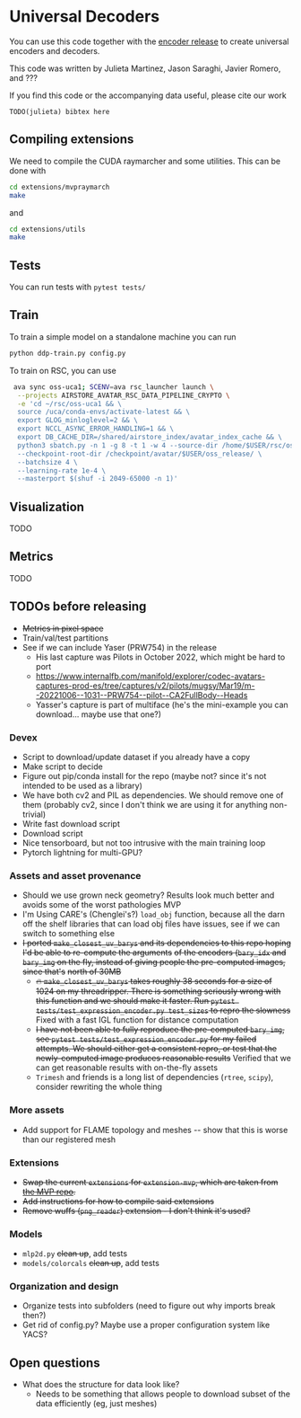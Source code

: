 # Universal Decoders

You can use this code together with the [encoder release](TODO-link) to create universal encoders and decoders.


This code was written by Julieta Martinez, Jason Saraghi, Javier Romero, and ???

If you find this code or the accompanying data useful, please cite our work
```
TODO(julieta) bibtex here
```

## Compiling extensions
We need to compile the CUDA raymarcher and some utilities. This can be done with

```bash
cd extensions/mvpraymarch
make
```
and
```bash
cd extensions/utils
make
```

## Tests
You can run tests with `pytest tests/`

## Train
To train a simple model on a standalone machine you can run
```bash
python ddp-train.py config.py
```

To train on RSC, you can use
```bash
 ava sync oss-uca1; SCENV=ava rsc_launcher launch \
  --projects AIRSTORE_AVATAR_RSC_DATA_PIPELINE_CRYPTO \
  -e 'cd ~/rsc/oss-uca1 && \
  source /uca/conda-envs/activate-latest && \
  export GLOG_minloglevel=2 && \
  export NCCL_ASYNC_ERROR_HANDLING=1 && \
  export DB_CACHE_DIR=/shared/airstore_index/avatar_index_cache && \
  python3 sbatch.py -n 1 -g 8 -t 1 -w 4 --source-dir /home/$USER/rsc/oss-uca1/ \
  --checkpoint-root-dir /checkpoint/avatar/$USER/oss_release/ \
  --batchsize 4 \
  --learning-rate 1e-4 \
  --masterport $(shuf -i 2049-65000 -n 1)'
```

## Visualization
TODO

## Metrics
TODO


## TODOs before releasing

* ~~Metrics in pixel space~~
* Train/val/test partitions
* See if we can include Yaser (PRW754) in the release
  * His last capture was Pilots in October 2022, which might be hard to port
  * https://www.internalfb.com/manifold/explorer/codec-avatars-captures-prod-es/tree/captures/v2/pilots/mugsy/Mar19/m--20221006--1031--PRW754--pilot--CA2FullBody--Heads
  * Yasser's capture is part of multiface (he's the mini-example you can download... maybe use that one?)

### Devex
* Script to download/update dataset if you already have a copy
* Make script to decide
* Figure out pip/conda install for the repo (maybe not? since it's not intended to be used as a library)
* We have both cv2 and PIL as dependencies. We should remove one of them (probably cv2, since I don't think we are using it for anything non-trivial)
* Write fast download script
* Download script
* Nice tensorboard, but not too intrusive with the main training loop
* Pytorch lightning for multi-GPU?


### Assets and asset provenance
* Should we use grown neck geometry? Results look much better and avoids some of the worst pathologies MVP
* I'm Using CARE's (Chenglei's?) `load_obj` function, because all the darn off the shelf libraries that can load obj
files have issues, see if we can switch to something else
* ~~I ported `make_closest_uv_barys` and its dependencies to this repo hoping I'd be able to re-compute the arguments~~
~~of the encoders (`bary_idx` and `bary_img` on the fly, instead of giving people the pre-computed images, since that's~~
~~north of 30MB~~
  * ~~:fire: `make_closest_uv_barys` takes roughly 38 seconds for a size of 1024 on my threadripper. There is something seriously wrong with this function and we should make it faster. Run `pytest tests/test_expression_encoder.py test_sizes` to repro the slowness~~ Fixed with a fast IGL function for distance computation
  * ~~I have not been able to fully reproduce the pre-computed `bary_img`, see `pytest tests/test_expression_encoder.py` for my failed attempts. We should either get a consistent repro, or test that the newly-computed image produces reasonable results~~ Verified that we can get reasonable results with on-the-fly assets
  * `Trimesh` and friends is a long list of dependencies (`rtree`, `scipy`), consider rewriting the whole thing


### More assets
* Add support for FLAME topology and meshes -- show that this is worse than our registered mesh

### Extensions
* ~~Swap the current `extensions` for `extension-mvp`, which are taken from [the MVP repo](https://github.com/facebookresearch/mvp/tree/main/extensions).~~
* ~~Add instructions for how to compile said extensions~~
* ~~Remove wuffs (`png_reader`) extension - I don't think it's used?~~

### Models

* `mlp2d.py` ~~clean up~~, add tests
* `models/colorcals` ~~clean up~~, add tests

### Organization and design

* Organize tests into subfolders (need to figure out why imports break then?)
* Get rid of config.py? Maybe use a proper configuration system like YACS?


## Open questions

* What does the structure for data look like?
   * Needs to be something that allows people to download subset of the data efficiently (eg, just meshes)
